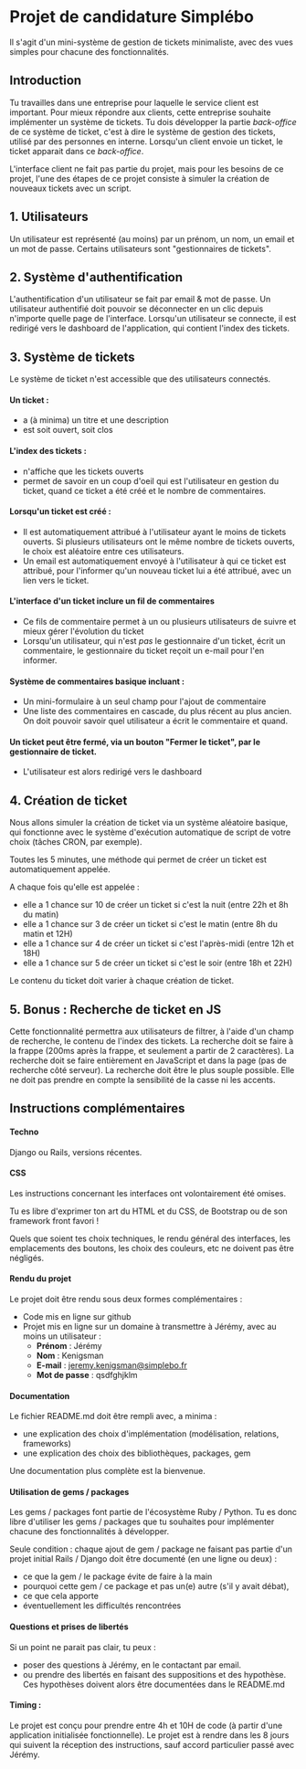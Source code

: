 # Projet de candidature Simplébo

Il s'agit d'un mini-système de gestion de tickets minimaliste, avec des vues simples pour chacune des fonctionnalités.

## Introduction

Tu travailles dans une entreprise pour laquelle le service client est important. Pour mieux répondre aux clients, cette entreprise souhaite implémenter un système de tickets.
Tu dois développer la partie *back-office* de ce système de ticket, c'est à dire le système de gestion des tickets, utilisé par des personnes en interne.
Lorsqu'un client envoie un ticket, le ticket apparait dans ce *back-office*.

L'interface client ne fait pas partie du projet, mais pour les besoins de ce projet, l'une des étapes de ce projet consiste à simuler la création de nouveaux tickets avec un script. 


## 1. Utilisateurs

Un utilisateur est représenté (au moins) par un prénom, un nom, un email et un mot de passe. Certains utilisateurs sont "gestionnaires de tickets".

## 2. Système d'authentification

L'authentification d'un utilisateur se fait par email & mot de passe.
Un utilisateur authentifié doit pouvoir se déconnecter en un clic depuis n'importe quelle page de l'interface.
Lorsqu'un utilisateur se connecte, il est redirigé vers le dashboard de l'application, qui contient l'index des tickets.

## 3. Système de tickets

Le système de ticket n'est accessible que des utilisateurs connectés.

#### Un ticket :
- a (à minima) un titre et une description
- est soit ouvert, soit clos

#### L'index des tickets :
- n'affiche que les tickets ouverts
- permet de savoir en un coup d'oeil qui est l'utilisateur en gestion du ticket, quand ce ticket a été créé et le nombre de commentaires.

#### Lorsqu'un ticket est créé :
- Il est automatiquement attribué à l'utilisateur ayant le moins de tickets ouverts. Si plusieurs utilisateurs ont le même nombre de tickets ouverts, le choix est aléatoire entre ces utilisateurs.
- Un email est automatiquement envoyé à l'utilisateur à qui ce ticket est attribué, pour l'informer qu'un nouveau ticket lui a été attribué, avec un lien vers le ticket.

#### L'interface d'un ticket inclure un fil de commentaires
- Ce fils de commentaire permet à un ou plusieurs utilisateurs de suivre et mieux gérer l'évolution du ticket
- Lorsqu'un utilisateur, qui n'est *pas* le gestionnaire d'un ticket, écrit un commentaire, le gestionnaire du ticket reçoit un e-mail pour l'en informer.

#### Système de commentaires basique incluant :
- Un mini-formulaire à un seul champ pour l'ajout de commentaire
- Une liste des commentaires en cascade, du plus récent au plus ancien. On doit pouvoir savoir quel utilisateur a écrit le commentaire et quand.

#### Un ticket peut être fermé, via un bouton "Fermer le ticket", par le gestionnaire de ticket.
- L'utilisateur est alors redirigé vers le dashboard


## 4. Création de ticket

Nous allons simuler la création de ticket via un système aléatoire basique, qui fonctionne avec le système d'exécution automatique de script de votre choix (tâches CRON, par exemple).

Toutes les 5 minutes, une méthode qui permet de créer un ticket est automatiquement appelée.

A chaque fois qu'elle est appelée :
- elle a 1 chance sur 10 de créer un ticket si c'est la nuit (entre 22h et 8h du matin)
- elle a 1 chance sur 3 de créer un ticket si c'est le matin (entre 8h du matin et 12H)
- elle a 1 chance sur 4 de créer un ticket si c'est l'après-midi (entre 12h et 18H)
- elle a 1 chance sur 5 de créer un ticket si c'est le soir (entre 18h et 22H)

Le contenu du ticket doit varier à chaque création de ticket.

## 5. Bonus : Recherche de ticket en JS

Cette fonctionnalité permettra aux utilisateurs de filtrer, à l'aide d'un champ de recherche, le contenu de l'index des tickets.
La recherche doit se faire à la frappe (200ms après la frappe, et seulement a partir de 2 caractères).
La recherche doit se faire entièrement en JavaScript et dans la page (pas de recherche côté serveur).
La recherche doit être le plus souple possible. Elle ne doit pas prendre en compte la sensibilité de la casse ni les accents.

## Instructions complémentaires

#### Techno
Django ou Rails, versions récentes.

#### CSS
Les instructions concernant les interfaces ont volontairement été omises.

Tu es libre d'exprimer ton art du HTML et du CSS, de Bootstrap ou de son framework front favori !

Quels que soient tes choix techniques, le rendu général des interfaces, les emplacements des boutons, les choix des couleurs, etc ne doivent pas être négligés.


#### Rendu du projet

Le projet doit être rendu sous deux formes complémentaires :

- Code mis en ligne sur github
- Projet mis en ligne sur un domaine à transmettre à Jérémy, avec au moins un utilisateur :
  - **Prénom** : Jérémy
  - **Nom** : Kenigsman
  - **E-mail** : jeremy.kenigsman@simplebo.fr
  - **Mot de passe** : qsdfghjklm


#### Documentation
Le fichier README.md doit être rempli avec, a minima :
- une explication des choix d'implémentation (modélisation, relations, frameworks)
- une explication des choix des bibliothèques, packages, gem

Une documentation plus complète est la bienvenue.


#### Utilisation de gems / packages

Les gems / packages font partie de l'écosystème Ruby / Python. Tu es donc libre d'utiliser les gems / packages que tu souhaites pour implémenter chacune des fonctionnalités à développer.

Seule condition : chaque ajout de gem / package ne faisant pas partie d'un projet initial Rails / Django doit être documenté (en une ligne ou deux) :
- ce que la gem / le package évite de faire à la main
- pourquoi cette gem / ce package et pas un(e) autre (s'il y avait débat),
- ce que cela apporte
- éventuellement les difficultés rencontrées


#### Questions et prises de libertés

Si un point ne parait pas clair, tu peux :
- poser des questions à Jérémy, en le contactant par email.
- ou prendre des libertés en faisant des suppositions et des hypothèse. Ces hypothèses doivent alors être documentées dans le README.md

#### Timing :
Le projet est conçu pour prendre entre 4h et 10H de code (à partir d'une application initialisée fonctionnelle). Le projet est à rendre dans les 8 jours qui suivent la réception des instructions, sauf accord particulier passé avec Jérémy.
